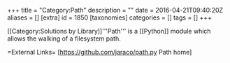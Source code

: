 +++
title = "Category:Path"
description = ""
date = 2016-04-21T09:40:20Z
aliases = []
[extra]
id = 1850
[taxonomies]
categories = []
tags = []
+++

[[Category:Solutions by Library]]'''Path''' is a [[Python]] module which allows the walking of a filesystem path.

=External Links=
[https://github.com/jaraco/path.py Path home]
